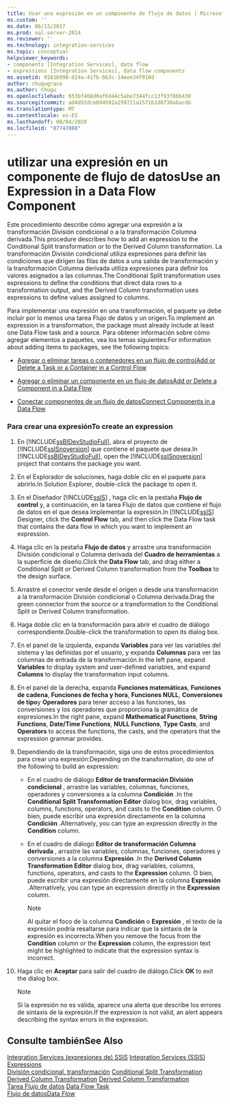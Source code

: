 ```yaml
---
title: Usar una expresión en un componente de flujo de datos | Microsoft Docs
ms.custom: ''
ms.date: 06/13/2017
ms.prod: sql-server-2014
ms.reviewer: ''
ms.technology: integration-services
ms.topic: conceptual
helpviewer_keywords:
- components [Integration Services], data flow
- expressions [Integration Services], data flow components
ms.assetid: 9181b998-d24a-41fb-bb3c-14eee34f910d
author: chugugrace
ms.author: chugu
ms.openlocfilehash: 653bf468d0af6d44c5abe7344fcc13f93f86b430
ms.sourcegitcommit: ad4d92dce894592a259721a1571b1d8736abacdb
ms.translationtype: MT
ms.contentlocale: es-ES
ms.lasthandoff: 08/04/2020
ms.locfileid: "87747088"
---
```

# <a name="use-an-expression-in-a-data-flow-component"></a><span data-ttu-id="5f56e-102">utilizar una expresión en un componente de flujo de datos</span><span class="sxs-lookup"><span data-stu-id="5f56e-102">Use an Expression in a Data Flow Component</span></span>
  <span data-ttu-id="5f56e-103">Este procedimiento describe cómo agregar una expresión a la transformación División condicional o a la transformación Columna derivada.</span><span class="sxs-lookup"><span data-stu-id="5f56e-103">This procedure describes how to add an expression to the Conditional Split transformation or to the Derived Column transformation.</span></span> <span data-ttu-id="5f56e-104">La transformación División condicional utiliza expresiones para definir las condiciones que dirigen las filas de datos a una salida de transformación y la transformación Columna derivada utiliza expresiones para definir los valores asignados a las columnas.</span><span class="sxs-lookup"><span data-stu-id="5f56e-104">The Conditional Split transformation uses expressions to define the conditions that direct data rows to a transformation output, and the Derived Column transformation uses expressions to define values assigned to columns.</span></span>  
  
 <span data-ttu-id="5f56e-105">Para implementar una expresión en una transformación, el paquete ya debe incluir por lo menos una tarea Flujo de datos y un origen.</span><span class="sxs-lookup"><span data-stu-id="5f56e-105">To implement an expression in a transformation, the package must already include at least one Data Flow task and a source.</span></span> <span data-ttu-id="5f56e-106">Para obtener información sobre cómo agregar elementos a paquetes, vea los temas siguientes:</span><span class="sxs-lookup"><span data-stu-id="5f56e-106">For information about adding items to packages, see the following topics:</span></span>  
  
-   [<span data-ttu-id="5f56e-107">Agregar o eliminar tareas o contenedores en un flujo de control</span><span class="sxs-lookup"><span data-stu-id="5f56e-107">Add or Delete a Task or a Container in a Control Flow</span></span>](control-flow/add-or-delete-a-task-or-a-container-in-a-control-flow.md)  
    
  
-   [<span data-ttu-id="5f56e-108">Agregar o eliminar un componente en un flujo de datos</span><span class="sxs-lookup"><span data-stu-id="5f56e-108">Add or Delete a Component in a Data Flow</span></span>](data-flow/add-or-delete-a-component-in-a-data-flow.md)  
  
-   [<span data-ttu-id="5f56e-109">Conectar componentes de un flujo de datos</span><span class="sxs-lookup"><span data-stu-id="5f56e-109">Connect Components in a Data Flow</span></span>](data-flow/connect-components-in-a-data-flow.md)  
  
### <a name="to-create-an-expression"></a><span data-ttu-id="5f56e-110">Para crear una expresión</span><span class="sxs-lookup"><span data-stu-id="5f56e-110">To create an expression</span></span>  
  
1.  <span data-ttu-id="5f56e-111">En [!INCLUDE[ssBIDevStudioFull](../includes/ssbidevstudiofull-md.md)], abra el proyecto de [!INCLUDE[ssISnoversion](../includes/ssisnoversion-md.md)] que contiene el paquete que desea.</span><span class="sxs-lookup"><span data-stu-id="5f56e-111">In [!INCLUDE[ssBIDevStudioFull](../includes/ssbidevstudiofull-md.md)], open the [!INCLUDE[ssISnoversion](../includes/ssisnoversion-md.md)] project that contains the package you want.</span></span>  
  
2.  <span data-ttu-id="5f56e-112">En el Explorador de soluciones, haga doble clic en el paquete para abrirlo.</span><span class="sxs-lookup"><span data-stu-id="5f56e-112">In Solution Explorer, double-click the package to open it.</span></span>  
  
3.  <span data-ttu-id="5f56e-113">En el Diseñador [!INCLUDE[ssIS](../includes/ssis-md.md)] , haga clic en la pestaña **Flujo de control** y, a continuación, en la tarea Flujo de datos que contiene el flujo de datos en el que desea implementar la expresión.</span><span class="sxs-lookup"><span data-stu-id="5f56e-113">In [!INCLUDE[ssIS](../includes/ssis-md.md)] Designer, click the **Control Flow** tab, and then click the Data Flow task that contains the data flow in which you want to implement an expression.</span></span>  
  
4.  <span data-ttu-id="5f56e-114">Haga clic en la pestaña **Flujo de datos** y arrastre una transformación División condicional o Columna derivada del **Cuadro de herramientas** a la superficie de diseño.</span><span class="sxs-lookup"><span data-stu-id="5f56e-114">Click the **Data Flow** tab, and drag either a Conditional Split or Derived Column transformation from the **Toolbox** to the design surface.</span></span>  
  
5.  <span data-ttu-id="5f56e-115">Arrastre el conector verde desde el origen o desde una transformación a la transformación División condicional o Columna derivada.</span><span class="sxs-lookup"><span data-stu-id="5f56e-115">Drag the green connector from the source or a transformation to the Conditional Split or Derived Column transformation.</span></span>  
  
6.  <span data-ttu-id="5f56e-116">Haga doble clic en la transformación para abrir el cuadro de diálogo correspondiente.</span><span class="sxs-lookup"><span data-stu-id="5f56e-116">Double-click the transformation to open its dialog box.</span></span>  
  
7.  <span data-ttu-id="5f56e-117">En el panel de la izquierda, expanda **Variables** para ver las variables del sistema y las definidas por el usuario, y expanda **Columnas** para ver las columnas de entrada de la transformación.</span><span class="sxs-lookup"><span data-stu-id="5f56e-117">In the left pane, expand **Variables** to display system and user-defined variables, and expand **Columns** to display the transformation input columns.</span></span>  
  
8.  <span data-ttu-id="5f56e-118">En el panel de la derecha, expanda **Funciones matemáticas**, **Funciones de cadena**, **Funciones de fecha y hora**, **Funciones NULL**, **Conversiones de tipo**y **Operadores** para tener acceso a las funciones, las conversiones y los operadores que proporciona la gramática de expresiones.</span><span class="sxs-lookup"><span data-stu-id="5f56e-118">In the right pane, expand **Mathematical Functions**, **String Functions**, **Date/Time Functions**, **NULL Functions**, **Type Casts**, and **Operators** to access the functions, the casts, and the operators that the expression grammar provides.</span></span>  
  
9. <span data-ttu-id="5f56e-119">Dependiendo de la transformación, siga uno de estos procedimientos para crear una expresión:</span><span class="sxs-lookup"><span data-stu-id="5f56e-119">Depending on the transformation, do one of the following to build an expression:</span></span>  
  
    -   <span data-ttu-id="5f56e-120">En el cuadro de diálogo **Editor de transformación División condicional** , arrastre las variables, columnas, funciones, operadores y conversiones a la columna **Condición** .</span><span class="sxs-lookup"><span data-stu-id="5f56e-120">In the **Conditional Split Transformation Editor** dialog box, drag variables, columns, functions, operators, and casts to the **Condition** column.</span></span> <span data-ttu-id="5f56e-121">O bien, puede escribir una expresión directamente en la columna **Condición** .</span><span class="sxs-lookup"><span data-stu-id="5f56e-121">Alternatively, you can type an expression directly in the **Condition** column.</span></span>  
  
    -   <span data-ttu-id="5f56e-122">En el cuadro de diálogo **Editor de transformación Columna derivada** , arrastre las variables, columnas, funciones, operadores y conversiones a la columna **Expresión** .</span><span class="sxs-lookup"><span data-stu-id="5f56e-122">In the **Derived Column Transformation Editor** dialog box, drag variables, columns, functions, operators, and casts to the **Expression** column.</span></span> <span data-ttu-id="5f56e-123">O bien, puede escribir una expresión directamente en la columna **Expresión** .</span><span class="sxs-lookup"><span data-stu-id="5f56e-123">Alternatively, you can type an expression directly in the **Expression** column.</span></span>  
  
        > [!NOTE]  
        >  <span data-ttu-id="5f56e-124"> Al quitar el foco de la columna **Condición** o **Expresión** , el texto de la expresión podría resaltarse para indicar que la sintaxis de la expresión es incorrecta.</span><span class="sxs-lookup"><span data-stu-id="5f56e-124">When you remove the focus from the **Condition** column or the **Expression** column, the expression text might be highlighted to indicate that the expression syntax is incorrect.</span></span>  
  
10. <span data-ttu-id="5f56e-125">Haga clic en **Aceptar** para salir del cuadro de diálogo.</span><span class="sxs-lookup"><span data-stu-id="5f56e-125">Click **OK** to exit the dialog box.</span></span>  
  
    > [!NOTE]  
    >  <span data-ttu-id="5f56e-126">Si la expresión no es válida, aparece una alerta que describe los errores de sintaxis de la expresión.</span><span class="sxs-lookup"><span data-stu-id="5f56e-126">If the expression is not valid, an alert appears describing the syntax errors in the expression.</span></span>  
  
## <a name="see-also"></a><span data-ttu-id="5f56e-127">Consulte también</span><span class="sxs-lookup"><span data-stu-id="5f56e-127">See Also</span></span>  
 <span data-ttu-id="5f56e-128">[Integration Services &#40;expresiones de&#41; SSIS](expressions/integration-services-ssis-expressions.md) </span><span class="sxs-lookup"><span data-stu-id="5f56e-128">[Integration Services &#40;SSIS&#41; Expressions](expressions/integration-services-ssis-expressions.md) </span></span>  
 <span data-ttu-id="5f56e-129">[División condicional, transformación](data-flow/transformations/conditional-split-transformation.md) </span><span class="sxs-lookup"><span data-stu-id="5f56e-129">[Conditional Split Transformation](data-flow/transformations/conditional-split-transformation.md) </span></span>  
 <span data-ttu-id="5f56e-130">[Derived Column Transformation](data-flow/transformations/derived-column-transformation.md) </span><span class="sxs-lookup"><span data-stu-id="5f56e-130">[Derived Column Transformation](data-flow/transformations/derived-column-transformation.md) </span></span>  
 <span data-ttu-id="5f56e-131">[Tarea Flujo de datos](control-flow/data-flow-task.md) </span><span class="sxs-lookup"><span data-stu-id="5f56e-131">[Data Flow Task](control-flow/data-flow-task.md) </span></span>  
 [<span data-ttu-id="5f56e-132">Flujo de datos</span><span class="sxs-lookup"><span data-stu-id="5f56e-132">Data Flow</span></span>](data-flow/data-flow.md)  
  
  
